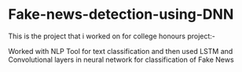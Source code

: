 # Fake-news-detection-using-DNN
This is the project that i worked on for college honours project:-

Worked with NLP Tool for text classification and then used LSTM and Convolutional layers in neural network for classification of Fake News

